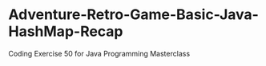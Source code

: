 # Adventure-Retro-Game-Basic-Java-HashMap-Recap
Coding Exercise 50 for Java Programming Masterclass
